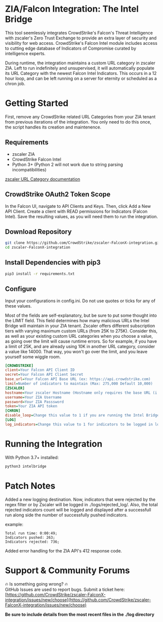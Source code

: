 # ZIA/Falcon Integration: The Intel Bridge

This tool seemlessly integrates CrowdStrike's Falcon's Threat Intelligence with zscaler's Zero Trust Exchange to provide an extra layer of security and visibility for web access. CrowdStrike's Falcon Intel module includes access to  cutting edge database of Indicators of Compromise curated by intelligence experts. 

During runtime, the integration maintains a custom URL category in zscaler ZIA. Left to run indefinitely and unsupervised, it will automatically populate its URL Category with the newest Falcon Intel Indicators. This occurs in a 12 hour loop, and can be left running on a server for eternity or scheduled as a chron job.

# Getting Started
First, remove any CrowdStrike related URL Categories from your ZIA tenant from previous iterations of the integration. You only need to do this once, the script handles its creation and maintenence.
## Requirements
- zscaler ZIA
- CrowdStrike Falcon Intel
- Python 3+ (Python 2 will not work due to string parsing incompatibilities)

[zscaler URL Category documentation](https://help.zscaler.com/zia/adding-custom-url-categories)

## CrowdStrike OAuth2 Token Scope
In the Falcon UI, navigate to API Clients and Keys. Then, click Add a New API Client. Create a client with READ permissions for Indicators (Falcon Intel). Save the resulting values, as you will need them to run the integration.

## Download Repository
```bash
git clone https://github.com/CrowdStrike/zscaler-FalconX-integration.git
cd zscaler-FalconX-integration
```

## Install Dependencies with pip3
```bash
pip3 install -r requirements.txt
```

## Configure
Input your configurations in config.ini. Do not use quotes or ticks for any of these values.

Most of the fields are self-explanatory, but be sure to put some thought into the LIMIT field. This field determines how many malicious URLs the Intel Bridge will maintain in your ZIA tenant. Zscaler offers different subscription tiers with varying maximum custom URLs (from 25K to 275K). Consider this, as well as your existing custom URL categories when you choose a value, as going over the limit will cause runtime errors. So for example, if you have a limit of 25K, and are already using 10K in another URL category, consider a value like 14000. That way, you won't go over the limit, and you leave yourself some wiggle room.


```ini
[CROWDSTRIKE]
client=Your Falcon API Client ID
secret=Your Falcon API Client Secret
base_url=Your Falcon API Base URL (ex: https://api.crowdstrike.com)
limit=Number of indicators to maintain (Max: 275,000 Default 10,000)
[ZSCALER]
hostname=Your zscaler Hostname (Hostname only requires the base URL (i.e. https://zsapi.zscalerthree.net))
username=Your ZIA Username
password=Your ZIA Passsword
token=Your ZIA API token
[CHRON]
disable_loop=Change this value to 1 if you are running the Intel Bridge via Chron job. This will force the program to quit after running. (Default 0, looping enabled)
[LOG]
log_indicators=Change this value to 1 for indicators to be logged in logs/data_log as they are deleted and loaded.
```
# Running the Integration
With Python 3.7+ installed:
```bash
python3 intelbridge
```

# Patch Notes

Added a new logging destination. Now, indicators that were rejected by the regex filter or by Zscaler will be logged in ./logs/rejected_log/. Also, the total rejected indicators count will be logged and displayed after a successfull run along side the number of successfully pushed indicators.

example: 

```
Total run time: 0:00:49;
Indicators pushed: 263;
Indicators rejected: 736;
```

Added error handling for the ZIA API's 412 response code.


# Support & Community Forums

:fire: Is something going wrong? :fire:<br/>
GitHub Issues are used to report bugs. Submit a ticket here:<br/>
[https://github.com/CrowdStrike/zscaler-FalconX-integration/issues/new/choose](https://github.com/CrowdStrike/zscaler-FalconX-integration/issues/new/choose)

**Be sure to include details from the most recent files in the ./log directory**